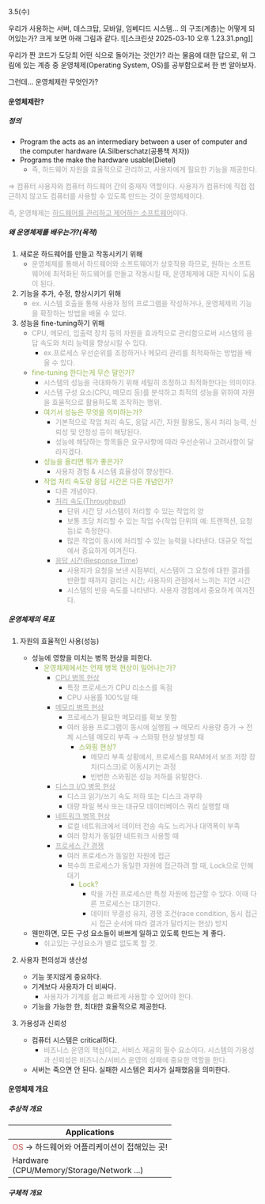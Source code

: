 3.5(수)

우리가 사용하는 서버, 데스크탑, 모바일, 임베디드 시스템... 의 구조(계층)는 어떻게 되어있는가? 크게 보면 아래 그림과 같다.
![[스크린샷 2025-03-10 오후 1.23.31.png]]

우리가 짠 코드가 도당최 어떤 식으로 돌아가는 것인가? 라는 물음에 대한 답으로, 위 그림에 있는 계층 중 운영체제(Operating System, OS)를 공부함으로써 한 번 알아보자.

그런데... 운영체제란 무엇인가?

#### 운영체제란?
##### 정의
* Program the acts as an intermediary between a user of computer and the computer hardware (A.Silberschatz(공룡책 저자))
* Programs the make the hardware usable(Dietel)
	* <font color="#a5a5a5">즉, 하드웨어 자원을 효율적으로 관리하고, 사용자에게 필요한 기능을 제공한다.</font>

<font color="#a5a5a5">⇒ 컴퓨터 사용자와 컴퓨터 하드웨어 간의 중재자 역할이다. 사용자가 컴퓨터에 직접 접근하지 않고도 컴퓨터를 사용할 수 있도록 만드는 것이 운영체제이다. </font>

<font color="#a5a5a5">즉, 운영체제는 <u>하드웨어를 관리하고 제어하는 소프트웨어</u>이다.</font>

##### 왜 운영체제를 배우는가?(목적)
1. 새로운 하드웨어를 만들고 작동시키기 위해
	* <font color="#a5a5a5">운영체제를 통해서 하드웨어와 소프트웨어가 상호작용 하므로, 원하는 소프트웨어에 최적화된 하드웨어를 만들고 작동시킬 때, 운영체제에 대한 지식이 도움이 된다.</font>
2. 기능을 추가, 수정, 향상시키기 위해
	* <font color="#a5a5a5">ex. 시스템 호출을 통해 사용자 정의 프로그램을 작성하거나, 운영체제의 기능을 확장하는 방법을 배울 수 있다.</font>
3. 성능을 fine-tuning하기 위해
	* <font color="#a5a5a5">CPU, 메모리, 입출력 장치 등의 자원을 효과적으로 관리함으로써 시스템의 응답 속도와 처리 능력을 향상시킬 수 있다.</font>
		* <font color="#a5a5a5">ex.프로세스 우선순위를 조정하거나 메모리 관리를 최적화하는 방법을 배울 수 있다.</font>
	* <font color="#9bbb59">fine-tuning 한다는게 무슨 말인가?</font>
		* <font color="#a5a5a5">시스템의 성능을 극대화하기 위해 세밀히 조정하고 최적화한다는 의미이다.</font>
		* <font color="#a5a5a5">시스템 구성 요소(CPU, 메모리 등)를 분석하고 최적의 성능을 위하여 자원을 효율적으로 활용하도록 조작하는 행위.</font>
		* <font color="#9bbb59">여기서 성능은 무엇을 의미하는가?</font>
			* <font color="#a5a5a5">기본적으로 작업 처리 속도, 응답 시간, 자원 활용도, 동시 처리 능력, 신뢰성 및 안정성 등이 해당된다.</font>
			* <font color="#a5a5a5">성능에 해당하는 항목들은 요구사항에 따라 우선순위나 고려사항이 달라지겠다.</font>
		* <font color="#9bbb59">성능을 올리면 뭐가 좋은가?</font>
			*  <font color="#a5a5a5">사용자 경험 & 시스템 효율성이 향상한다. </font>
		* <font color="#9bbb59">작업 처리 속도랑 응답 시간은 다른 개념인가?</font>
			* <font color="#a5a5a5">다른 개념이다.</font>
			* <font color="#a5a5a5"><u>처리 속도(Throughput)</u></font>
				* <font color="#a5a5a5">단위 시간 당 시스템이 처리할 수 있는 작업의 양</font>
				* <font color="#a5a5a5">보통 초당 처리할 수 있는 작업 수(작업 단위의 예: 트랜잭션, 요청 등)로 측정한다.</font>
				* <font color="#a5a5a5">많은 작업이 동시에 처리할 수 있는 능력을 나타낸다. 대규모 작업에서 중요하게 여겨진다.</font>
			* <font color="#a5a5a5"><u>응답 시간(Response Time</u>)</font>
				* <font color="#a5a5a5">사용자가 요청을 보낸 시점부터, 시스템이 그 요청에 대한 결과를 반환할 때까지 걸리는 시간; 사용자의 관점에서 느끼는 지연 시간</font>
				* <font color="#a5a5a5">시스템의 반응 속도를 나타낸다. 사용자 경험에서 중요하게 여겨진다.</font>

##### 운영체제의 목표

1. 자원의 효율적인 사용(성능)
	* 성능에 영향을 미치는 병목 현상을 피한다.
		* <font color="#9bbb59">운영체제에서는 언제 병목 현상이 일어나는가?</font>
			* <font color="#a5a5a5"><u>CPU 병목 현상</u></font>
				* <font color="#a5a5a5">특정 프로세스가 CPU 리소스를 독점</font>
				* <font color="#a5a5a5">CPU 사용률 100%일 때</font>
			* <font color="#a5a5a5"><u>메모리 병목 현상</u></font>
				* <font color="#a5a5a5">프로세스가 필요한 메모리를 확보 못함</font>
				* <font color="#a5a5a5">여러 응용 프로그램이 동시에 실행됨 → 메모리 사용량 증가 → 전체 시스템 메모리 부족 → 스와핑 현상 발생할 때</font>
					* <font color="#9bbb59">스와핑 현상?</font>
						* <font color="#a5a5a5">메모리 부족 상황에서, 프로세스를 RAM에서 보조 저장 장치(디스크)로 이동시키는 과정</font>
						* <font color="#a5a5a5">빈번한 스와핑은 성능 저하를 유발한다.</font>
			* <font color="#a5a5a5"><u>디스크 I/O 병목 현상</u></font>
				* <font color="#a5a5a5">디스크 읽기/쓰기 속도 저하 또는 디스크 과부하</font>
				* <font color="#a5a5a5">대량 파일 복사 또는 대규모 데이터베이스 쿼리 실행할 때</font>
			* <font color="#a5a5a5"><u>네트워크 병목 현상</u></font>
				* <font color="#a5a5a5">로컬 네트워크에서 데이터 전송 속도 느리거나 대역폭이 부족</font>
				* <font color="#a5a5a5">여러 장치가 동일한 네트워크 사용할 때</font>
			* <font color="#a5a5a5"><u>프로세스 간 경쟁</u></font>
				* <font color="#a5a5a5">여러 프로세스가 동일한 자원에 접근</font>
				* <font color="#a5a5a5">복수의 프로세스가 동일한 자원에 접근하려 할 때, Lock으로 인해 대기</font>
					* <font color="#9bbb59">Lock?</font>
						* <font color="#a5a5a5">락을 가진 프로세스만 특정 자원에 접근할 수 있다. 이때 다른 프로세스는 대기한다.</font>
						* <font color="#a5a5a5">데이터 무결성 유지, 경쟁 조건(race condition, 동시 접근 시 접근 순서에 따라 결과가 달라지는 현상) 방지</font>
	* 웬만하면, 모든 구성 요소들이 바쁘게 일하고 있도록 만드는 게 좋다.
		* <font color="#a5a5a5">쉬고있는 구성요소가 별로 없도록 할 것.</font>
		
2. 사용자 편의성과 생산성
	* 기능 못지않게 중요하다.
	* 기계보다 사용자가 더 비싸다.
		* <font color="#a5a5a5">사용자가 기계를 쉽고 빠르게 사용할 수 있어야 한다.</font>
	* 기능을 가능한 한, 최대한 효율적으로 제공한다.
		
3. 가용성과 신뢰성
	* 컴퓨터 시스템은 critical하다.
		* <font color="#a5a5a5">비즈니스 운영의 핵심이고, 서비스 제공의 필수 요소이다. 시스템의 가용성과 신뢰성은 비즈니스/서비스 운영의 성패에 중요한 역할을 한다.</font>
	* 서버는 죽으면 안 된다. 실패한 시스템은 회사가 실패했음을 의미한다.

#### 운영체제 개요
##### 추상적 개요

| Applications                                            |
| ------------------------------------------------------- |
| <font color="#c0504d">OS</font> → 하드웨어와 어플리케이션이 접해있는 곳! |
| Hardware<br>(CPU/Memory/Storage/Network ...)            |

##### 구체적 개요